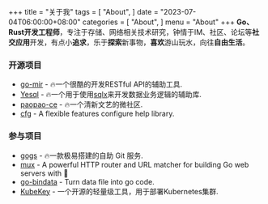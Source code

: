 +++
title = "关于我"
tags = [
    "About",
]
date = "2023-07-04T06:00:00+08:00"
categories = [
    "About",
]
menu = "About"
+++
 **Go、Rust开发工程师**，专注于存储、网络相关技术研究，钟情于IM、社区、论坛等**社交应用**开发，有点小**追求**，乐于**探索**新事物，**喜欢**游山玩水，向往**自由生活**。

### 开源项目

- [go-mir](https://alimy.me/mir) - 🔥一个很酷的开发RESTful API的辅助工具.
- [Yesql](https://alimy.me/yesql) - 🔥一个用于使用[sqlx](https://github.com/jmoiron/sqlx)来开发数据业务逻辑的辅助库.
- [paopao-ce](https://github.com/rocboss/paopao-ce/tree/dev) - 🔥一个清新文艺的微社区.
- [cfg](https://github.com/alimy/cfg) - A flexible features configure help library.

### 参与项目
- [gogs](https://gogs.io/) - 🔥一款极易搭建的自助 Git 服务.
- [mux](https://github.com/gorilla/mux) - A powerful HTTP router and URL matcher for building Go web servers with 🦍
- [go-bindata](https://github.com/go-bindata/go-bindata) - Turn data file into go code.
- [KubeKey](https://github.com/kubesphere/kubekey) - 一个开源的轻量级工具，用于部署Kubernetes集群.
